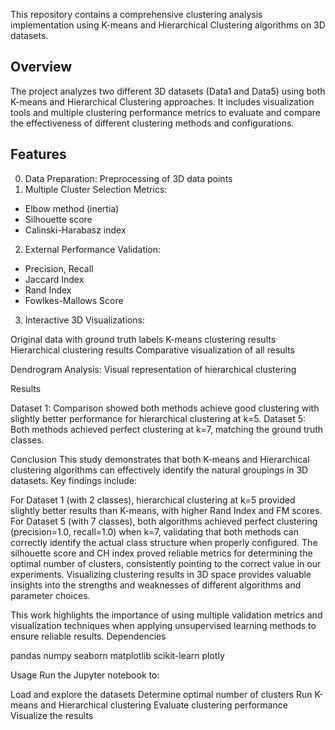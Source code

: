 This repository contains a comprehensive clustering analysis implementation using K-means and Hierarchical Clustering algorithms on 3D datasets.

## Overview
The project analyzes two different 3D datasets (Data1 and Data5) using both K-means and Hierarchical Clustering approaches. It includes visualization tools and multiple clustering performance metrics to evaluate and compare the effectiveness of different clustering methods and configurations.

## Features
0. Data Preparation: Preprocessing of 3D data points
1. Multiple Cluster Selection Metrics:
- Elbow method (inertia)
- Silhouette score
- Calinski-Harabasz index

2. External Performance Validation:
- Precision, Recall
- Jaccard Index
- Rand Index
- Fowlkes-Mallows Score

3. Interactive 3D Visualizations:

Original data with ground truth labels
K-means clustering results
Hierarchical clustering results
Comparative visualization of all results


Dendrogram Analysis: Visual representation of hierarchical clustering

Results

Dataset 1: Comparison showed both methods achieve good clustering with slightly better performance for hierarchical clustering at k=5.
Dataset 5: Both methods achieved perfect clustering at k=7, matching the ground truth classes.

Conclusion
This study demonstrates that both K-means and Hierarchical clustering algorithms can effectively identify the natural groupings in 3D datasets. Key findings include:

For Dataset 1 (with 2 classes), hierarchical clustering at k=5 provided slightly better results than K-means, with higher Rand Index and FM scores.
For Dataset 5 (with 7 classes), both algorithms achieved perfect clustering (precision=1.0, recall=1.0) when k=7, validating that both methods can correctly identify the actual class structure when properly configured.
The silhouette score and CH index proved reliable metrics for determining the optimal number of clusters, consistently pointing to the correct value in our experiments.
Visualizing clustering results in 3D space provides valuable insights into the strengths and weaknesses of different algorithms and parameter choices.

This work highlights the importance of using multiple validation metrics and visualization techniques when applying unsupervised learning methods to ensure reliable results.
Dependencies

pandas
numpy
seaborn
matplotlib
scikit-learn
plotly

Usage
Run the Jupyter notebook to:

Load and explore the datasets
Determine optimal number of clusters
Run K-means and Hierarchical clustering
Evaluate clustering performance
Visualize the results

